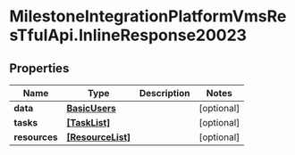 # MilestoneIntegrationPlatformVmsResTfulApi.InlineResponse20023

## Properties
Name | Type | Description | Notes
------------ | ------------- | ------------- | -------------
**data** | [**BasicUsers**](BasicUsers.md) |  | [optional] 
**tasks** | [**[TaskList]**](TaskList.md) |  | [optional] 
**resources** | [**[ResourceList]**](ResourceList.md) |  | [optional] 
